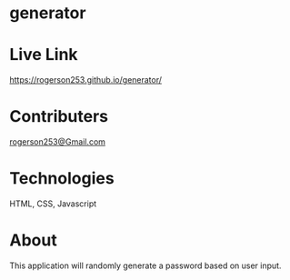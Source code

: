 # generator

# Live Link
https://rogerson253.github.io/generator/

# Contributers
rogerson253@Gmail.com

# Technologies
HTML, CSS, Javascript

# About
This application will randomly generate a password based on user input.
